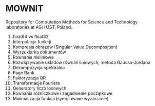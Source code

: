 # MOWNIT

Repository for Computation Methods for Science and Technology laboratories at AGH UST, Poland.

1. float64 vs float32
2. Interpolacja funkcji
3. Kompresja obrazów (Singular Value Decomposition)
4. Wyszukiarka dokumentów
5. Równania nieliniowe
6. Rozwiązywanie układów równań liniowych, metoda Gaussa-Jordana
7. Dekompozycja spektralna
8. Page Rank
9. Faktoryzacja QR
10. Transformacje Fouriera
11. Generatory liczb losowych
12. Równania różniczkowe i zagadnienie początkowe
13. Minimalizacja funkcji (symulowane wyżarzanie)
